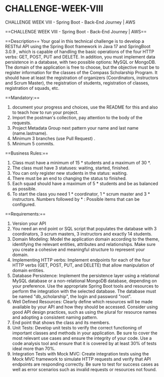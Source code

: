 # CHALLENGE-WEEK-VIII
CHALLENGE WEEK VIII - Spring Boot - Back-End Journey | AWS

==CHALLENGE WEEK VIII - Spring Boot - Back-End Journey | AWS==

==Description==
Your goal in this technical challenge is to develop a RESTful API using the Spring Boot framework in Java 17 and SpringBoot 3.0.9 , which is capable of handling the basic operations of the four HTTP verbs: GET, POST, PUT and DELETE. In addition, you must implement data persistence in a database, with two possible options: MySQL or MongoDB. The domain of the application is free to choose, but the objective must be to register information for the classes of the Compass Scholarship Program. 
It should have at least the registration of organizers (Coordinators, instructors and Scrum Master), the registration of students, registration of classes, registration of squads, etc.

 
==Mandatory:==

1.  document your progress and choices, use the README for this and also to teach how to run your project.
2.  Import the postman's collection, pay attention to the body of the requests.
3.  Project Metadata Group next pattern your name and last name (name.lastname).
4.  Minimum 3 branches (use Pull Request) .
5.  Minimum 5 commits.

==Business Rules:==

1.  Class must have a minimum of 15 * students and a maximum of 30 *.
2.  The class must have 3 statuses: waiting, started, finished.
3.  You can only register new students in the status: waiting.
4.  There must be an end to changing the status to finished.
5.  Each squad should have a maximum of 5 * students and be as balanced as possible.
6.  To start the class you need 1 * coordinator, 1 * scrum master and 3 * instructors.
Numbers followed by * : Possible items that can be configured.

==Requirements:==

1. Version your API
2. You need an end point or SQL script that populates the database with 3 coordinators, 3 scrum masters, 3 instructors and exactly 14 students.
3. Domain Modeling: Model the application domain according to the theme, identifying the relevant entities, attributes and relationships. Make sure you create a cohesive and meaningful structure to represent your domain.
4. Implementing HTTP verbs: Implement endpoints for each of the four HTTP verbs (GET, POST, PUT, and DELETE) that allow manipulation of domain entities.
5. Database Persistence: Implement the persistence layer using a relational MySQL database or a non-relational MongoDB database, depending on your preference. Use the appropriate Spring Boot tools and resources to perform the integration with the selected database. The database must be named "db_scholarship", the login and password "root".
6. Well Defined Resources: Clearly define which resources will be made available by your API and how they should be accessed. Consider using good API design practices, such as using the plural for resource names and adopting a consistent naming pattern.
7. End point that shows the class and its members.
8. Unit Tests: Develop unit tests to verify the correct functioning of important classes and methods in your application. Be sure to cover the most relevant use cases and ensure the integrity of your code. Use a code analysis tool and ensure that it is covered by at least 30% of tests ideal more than 70%.
9. Integration Tests with Mock MVC: Create integration tests using the Mock MVC framework to simulate HTTP requests and verify that API endpoints are responding correctly. Be sure to test for success cases as well as error scenarios such as invalid requests or resources not found.

